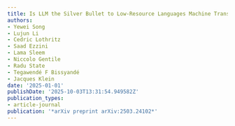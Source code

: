 ```yaml
---
title: Is LLM the Silver Bullet to Low-Resource Languages Machine Translation?
authors:
- Yewei Song
- Lujun Li
- Cedric Lothritz
- Saad Ezzini
- Lama Sleem
- Niccolo Gentile
- Radu State
- Tegawendé F Bissyandé
- Jacques Klein
date: '2025-01-01'
publishDate: '2025-10-03T13:31:54.949582Z'
publication_types:
- article-journal
publication: '*arXiv preprint arXiv:2503.24102*'
---
```

